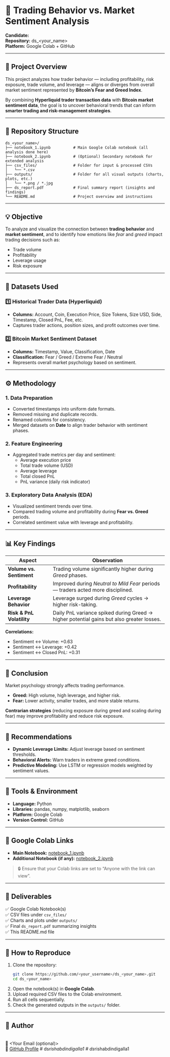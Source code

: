 # 🧠 Trading Behavior vs. Market Sentiment Analysis
**Candidate:** <Your Full Name>  
**Repository:** ds_<your_name>  
**Platform:** Google Colab + GitHub  

---

## 📘 Project Overview
This project analyzes how trader behavior — including profitability, risk exposure, trade volume, and leverage — aligns or diverges from overall market sentiment represented by **Bitcoin’s Fear and Greed Index**.

By combining **Hyperliquid trader transaction data** with **Bitcoin market sentiment data**, the goal is to uncover behavioral trends that can inform **smarter trading and risk-management strategies**.

---

## 📂 Repository Structure
```
ds_<your_name>/
├── notebook_1.ipynb          # Main Google Colab notebook (all analysis done here)
├── notebook_2.ipynb          # (Optional) Secondary notebook for extended analysis
├── csv_files/                # Folder for input & processed CSVs
│   └── *.csv
├── outputs/                  # Folder for all visual outputs (charts, plots, etc.)
│   └── *.png / *.jpg
├── ds_report.pdf             # Final summary report (insights and findings)
└── README.md                 # Project overview and instructions
```

---

## 💡 Objective
To analyze and visualize the connection between **trading behavior** and **market sentiment**, and to identify how emotions like *fear* and *greed* impact trading decisions such as:
- Trade volume  
- Profitability  
- Leverage usage  
- Risk exposure  

---

## 🧾 Datasets Used
### 1️⃣ Historical Trader Data (Hyperliquid)
- **Columns:** Account, Coin, Execution Price, Size Tokens, Size USD, Side, Timestamp, Closed PnL, Fee, etc.  
- Captures trader actions, position sizes, and profit outcomes over time.

### 2️⃣ Bitcoin Market Sentiment Dataset
- **Columns:** Timestamp, Value, Classification, Date  
- **Classification:** Fear / Greed / Extreme Fear / Neutral  
- Represents overall market psychology based on sentiment.

---

## ⚙️ Methodology

### 1. Data Preparation
- Converted timestamps into uniform date formats.  
- Removed missing and duplicate records.  
- Renamed columns for consistency.  
- Merged datasets on **Date** to align trader behavior with sentiment phases.

### 2. Feature Engineering
- Aggregated trade metrics per day and sentiment:  
  - Average execution price  
  - Total trade volume (USD)  
  - Average leverage  
  - Total closed PnL  
  - PnL variance (daily risk indicator)

### 3. Exploratory Data Analysis (EDA)
- Visualized sentiment trends over time.  
- Compared trading volume and profitability during **Fear vs. Greed** periods.  
- Correlated sentiment value with leverage and profitability.

---

## 📊 Key Findings

| Aspect | Observation |
|--------|--------------|
| **Volume vs. Sentiment** | Trading volume significantly higher during *Greed* phases. |
| **Profitability** | Improved during *Neutral to Mild Fear* periods — traders acted more disciplined. |
| **Leverage Behavior** | Leverage surged during *Greed* cycles → higher risk-taking. |
| **Risk & PnL Volatility** | Daily PnL variance spiked during Greed → higher potential gains but also greater losses. |

**Correlations:**  
- Sentiment ↔ Volume: +0.63  
- Sentiment ↔ Leverage: +0.42  
- Sentiment ↔ Closed PnL: +0.31

---

## 🧩 Conclusion
Market psychology strongly affects trading performance.  
- **Greed:** High volume, high leverage, and higher risk.  
- **Fear:** Lower activity, smaller trades, and more stable returns.  

**Contrarian strategies** (reducing exposure during greed and scaling during fear) may improve profitability and reduce risk exposure.

---

## 🧠 Recommendations
- **Dynamic Leverage Limits:** Adjust leverage based on sentiment thresholds.  
- **Behavioral Alerts:** Warn traders in extreme greed conditions.  
- **Predictive Modeling:** Use LSTM or regression models weighted by sentiment values.

---

## 🧰 Tools & Environment
- **Language:** Python  
- **Libraries:** pandas, numpy, matplotlib, seaborn  
- **Platform:** Google Colab  
- **Version Control:** GitHub  

---

## 🔗 Google Colab Links
- **Main Notebook:** [notebook_1.ipynb](<insert_your_Colab_link_here>)  
- **Additional Notebook (if any):** [notebook_2.ipynb](<insert_optional_link_here>)  

> 🔒 Ensure that your Colab links are set to “Anyone with the link can view”.

---

## 📑 Deliverables
✅ Google Colab Notebook(s)  
✅ CSV files under `csv_files/`  
✅ Charts and plots under `outputs/`  
✅ Final `ds_report.pdf` summarizing insights  
✅ This README.md file

---

## 🧭 How to Reproduce
1. Clone the repository:  
   ```bash
   git clone https://github.com/<your_username>/ds_<your_name>.git
   cd ds_<your_name>
   ```
2. Open the notebook(s) in **Google Colab**.  
3. Upload required CSV files to the Colab environment.  
4. Run all cells sequentially.  
5. Check the generated outputs in the `outputs/` folder.

---

## 🧾 Author
**<Your Full Name>**  
📧 <Your Email (optional)>  
🔗 [GitHub Profile](https://github.com/<your_username>)
#   d s _ r i s h a b d i n d i g a l l a 1  
 #   d s _ r i s h a b d i n d i g a l l a 1  
 